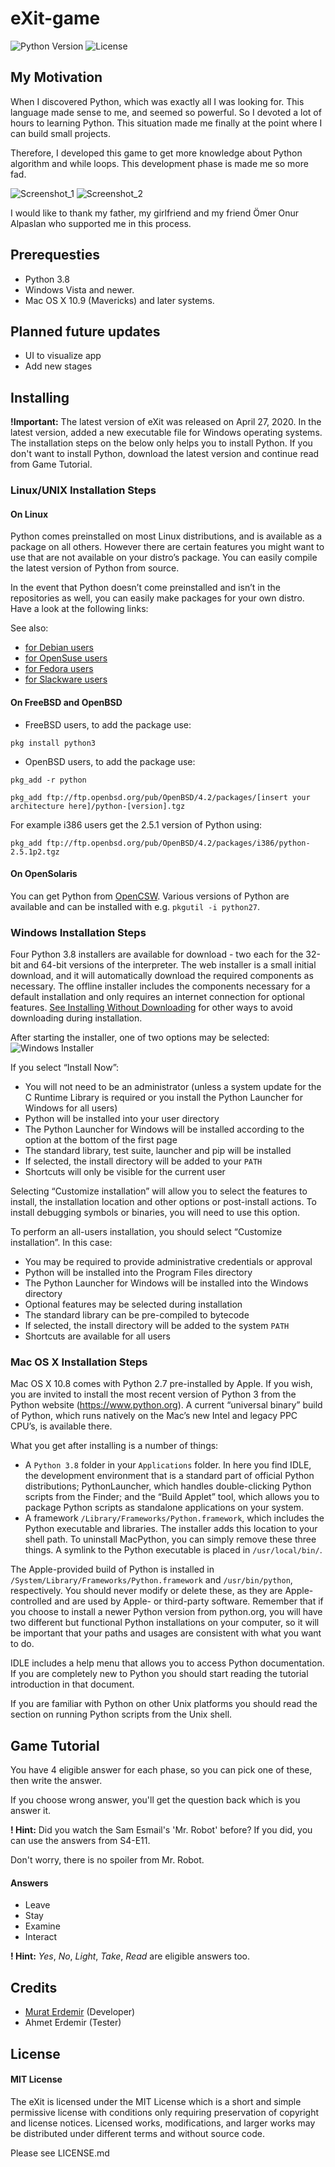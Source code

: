 # eXit-game
![Python Version](https://img.shields.io/badge/Python-3.8-blue)
![License](https://img.shields.io/github/license/mrterdemir/eXit-game)

## My Motivation
When I discovered Python, which was exactly all I was looking for. This language made sense to me, and seemed so powerful. So I devoted a lot of hours to learning Python. This situation made me finally at the point where I can build small projects.

Therefore, I developed this game to get more knowledge about Python algorithm and while loops. This development phase is made me so more fad.

![Screenshot_1](https://erdemirmurat.com/img/a-python-project-exit-game/exit-1.png)
![Screenshot_2](https://erdemirmurat.com/img/a-python-project-exit-game/exit-2.png)

I would like to thank my father, my girlfriend and my friend Ömer Onur Alpaslan who supported me in this process.

## Prerequesties
- Python 3.8
- Windows Vista and newer.
- Mac OS X 10.9 (Mavericks) and later systems.

## Planned future updates
- UI to visualize app
- Add new stages

## Installing
**!Important:** The latest version of eXit was released on April 27, 2020. In the latest version, added a new executable file for Windows operating systems. The installation steps on the below only helps you to install Python. If you don't want to install Python, download the latest version and continue read from Game Tutorial.

### Linux/UNIX Installation Steps
#### On Linux
Python comes preinstalled on most Linux distributions, and is available as a package on all others. However there are certain features you might want to use that are not available on your distro’s package. You can easily compile the latest version of Python from source.

In the event that Python doesn’t come preinstalled and isn’t in the repositories as well, you can easily make packages for your own distro. Have a look at the following links:

See also:

- [for Debian users](https://www.debian.org/doc/manuals/maint-guide/first.en.html)
- [for OpenSuse users](https://en.opensuse.org/Portal:Packaging)
- [for Fedora users](https://docs.fedoraproject.org//en-US/Fedora_Draft_Documentation/0.1/html/RPM_Guide/ch-creating-rpms.html)
- [for Slackware users](http://www.slackbook.org/html/package-management-making-packages.html)
#### On FreeBSD and OpenBSD
- FreeBSD users, to add the package use:

```pkg install python3```

- OpenBSD users, to add the package use:

```pkg_add -r python```

```pkg_add ftp://ftp.openbsd.org/pub/OpenBSD/4.2/packages/[insert your architecture here]/python-[version].tgz```

For example i386 users get the 2.5.1 version of Python using:

```pkg_add ftp://ftp.openbsd.org/pub/OpenBSD/4.2/packages/i386/python-2.5.1p2.tgz```

#### On OpenSolaris
You can get Python from [OpenCSW](https://www.opencsw.org/). Various versions of Python are available and can be installed with e.g. ```pkgutil -i python27```.

### Windows Installation Steps
Four Python 3.8 installers are available for download - two each for the 32-bit and 64-bit versions of the interpreter. The web installer is a small initial download, and it will automatically download the required components as necessary. The offline installer includes the components necessary for a default installation and only requires an internet connection for optional features. [See Installing Without Downloading](https://docs.python.org/3/using/windows.html#install-layout-option) for other ways to avoid downloading during installation.

After starting the installer, one of two options may be selected:
![Windows Installer](https://docs.python.org/3/_images/win_installer.png)

If you select “Install Now”:

- You will not need to be an administrator (unless a system update for the C Runtime Library is required or you install the Python Launcher for Windows for all users)
- Python will be installed into your user directory
- The Python Launcher for Windows will be installed according to the option at the bottom of the first page
- The standard library, test suite, launcher and pip will be installed
- If selected, the install directory will be added to your ```PATH```
- Shortcuts will only be visible for the current user

Selecting “Customize installation” will allow you to select the features to install, the installation location and other options or post-install actions. To install debugging symbols or binaries, you will need to use this option.

To perform an all-users installation, you should select “Customize installation”. In this case:

- You may be required to provide administrative credentials or approval
- Python will be installed into the Program Files directory
- The Python Launcher for Windows will be installed into the Windows directory
- Optional features may be selected during installation
- The standard library can be pre-compiled to bytecode
- If selected, the install directory will be added to the system ```PATH```
- Shortcuts are available for all users

### Mac OS X Installation Steps
Mac OS X 10.8 comes with Python 2.7 pre-installed by Apple. If you wish, you are invited to install the most recent version of Python 3 from the Python website (https://www.python.org). A current “universal binary” build of Python, which runs natively on the Mac’s new Intel and legacy PPC CPU’s, is available there.

What you get after installing is a number of things:

- A ```Python 3.8``` folder in your ```Applications``` folder. In here you find IDLE, the development environment that is a standard part of official Python distributions; PythonLauncher, which handles double-clicking Python scripts from the Finder; and the “Build Applet” tool, which allows you to package Python scripts as standalone applications on your system.
- A framework ```/Library/Frameworks/Python.framework```, which includes the Python executable and libraries. The installer adds this location to your shell path. To uninstall MacPython, you can simply remove these three things. A symlink to the Python executable is placed in ```/usr/local/bin/```.

The Apple-provided build of Python is installed in ```/System/Library/Frameworks/Python.framework``` and ```/usr/bin/python```, respectively. You should never modify or delete these, as they are Apple-controlled and are used by Apple- or third-party software. Remember that if you choose to install a newer Python version from python.org, you will have two different but functional Python installations on your computer, so it will be important that your paths and usages are consistent with what you want to do.

IDLE includes a help menu that allows you to access Python documentation. If you are completely new to Python you should start reading the tutorial introduction in that document.

If you are familiar with Python on other Unix platforms you should read the section on running Python scripts from the Unix shell.

## Game Tutorial
You have 4 eligible answer for each phase, so you can pick one of these, then write the answer.

If you choose wrong answer, you'll get the question back which is you answer it.

**! Hint:**
Did you watch the Sam Esmail's 'Mr. Robot' before? If you did, you can use the answers from S4-E11.

Don't worry, there is no spoiler from Mr. Robot.

#### Answers
- Leave
- Stay
- Examine
- Interact

**! Hint:**
_Yes_, _No_, _Light_, _Take_, _Read_ are eligible answers too.

## Credits
- [Murat Erdemir](https://github.com/mrterdemir) (Developer)
- Ahmet Erdemir (Tester)

## License
#### MIT License
The eXit is licensed under the MIT License which is a short and simple permissive license with conditions only requiring preservation of copyright and license notices. Licensed works, modifications, and larger works may be distributed under different terms and without source code.

Please see LICENSE.md
